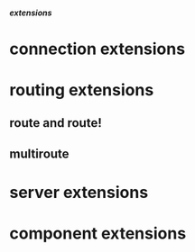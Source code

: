 ##### extensions

# connection extensions

# routing extensions

## route and route!

## multiroute

# server extensions

# component extensions